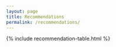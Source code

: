```yaml
---
layout: page
title: Recommendations
permalink: /recommendations/
---
```


 {% include recommendation-table.html %}
